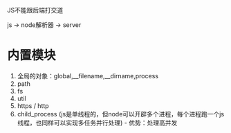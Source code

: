 JS不能跟后端打交道

js -> node解析器 -> server

# 内置模块
1. 全局的对象：global,__filename,__dirname,process
2. path
3. fs
4. util
5. https / http
6. child_process (js是单线程的，但node可以开辟多个进程，每个进程跑一个js线程，也同样可以实现多任务并行处理)  - 优势：处理高并发
